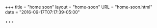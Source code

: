 +++
title = "home soon"
layout = "home-soon"
URL = "home-soon.html"
date = "2016-09-17T07:17:39-05:00"

+++

